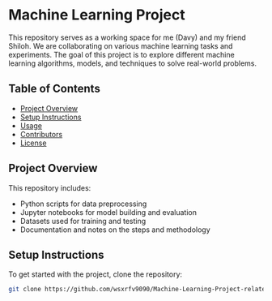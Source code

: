 # Machine Learning Project

This repository serves as a working space for me (Davy) and my friend Shiloh. We are collaborating on various machine learning tasks and experiments. The goal of this project is to explore different machine learning algorithms, models, and techniques to solve real-world problems.

## Table of Contents
- [Project Overview](#project-overview)
- [Setup Instructions](#setup-instructions)
- [Usage](#usage)
- [Contributors](#contributors)
- [License](#license)

## Project Overview
This repository includes:
- Python scripts for data preprocessing
- Jupyter notebooks for model building and evaluation
- Datasets used for training and testing
- Documentation and notes on the steps and methodology

## Setup Instructions
To get started with the project, clone the repository:

```bash
git clone https://github.com/wsxrfv9090/Machine-Learning-Project-related.git
